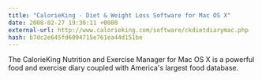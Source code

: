 ```yaml
---
title: "CalorieKing - Diet & Weight Loss Software for Mac OS X"
date: 2008-02-27 19:30:11 +0000
external-url: http://www.calorieking.com/software/ckdietdiarymac.php
hash: b7dc2e645fd6094715e761ea44d151be
---
```


The CalorieKing Nutrition and Exercise Manager for Mac OS X is a powerful food and exercise diary coupled with America's largest food database.
